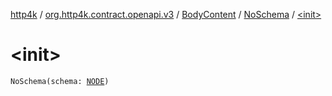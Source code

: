 [http4k](../../../index.md) / [org.http4k.contract.openapi.v3](../../index.md) / [BodyContent](../index.md) / [NoSchema](index.md) / [&lt;init&gt;](./-init-.md)

# &lt;init&gt;

`NoSchema(schema: `[`NODE`](index.md#NODE)`)`